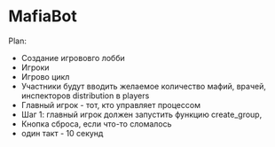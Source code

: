 # MafiaBot

Plan:

- Создание игрововго лобби
- Игроки
- Игрово цикл
- Участники будут вводить желаемое количество мафий, врачей, инспекторов distribution в players
- Главный игрок - тот, кто управляет процессом
- Шаг 1: главный игрок должен запустить функцию create_group, 
- Кнопка сброса, если что-то сломалось
- один такт - 10 секунд

